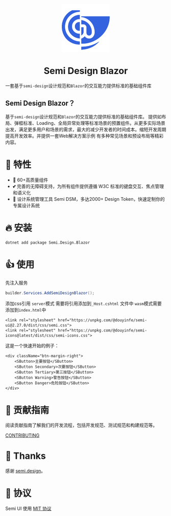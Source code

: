 <p align="center">
  <a href="https://semi-design-blazor.cn" target="_blank">
    <img alt="Semi Design Blazor Logo" width="150" src="img/logo.png">
  </a>
</p>

<h1 align="center">Semi Design Blazor</h1>


一套基于`semi-design`设计规范和`Blazor`的交互能力提供标准的基础组件库


## Semi Design Blazor？

基于`semi-design`设计规范和`Blazor`的交互能力提供标准的基础组件库。 提供如布局、弹框标准、Loading、全局异常处理等标准场景的预置组件。从更多实际场景出发，满足更多用户和场景的需求，最大的减少开发者的时间成本。缩短开发周期提高开发效率。并提供一套Web解决方案示例 有多种常见场景和预设布局等精彩内容。

# 🎉 特性

- 💪 60+高质量组件
- 💕 完善的无障碍支持，为所有组件提供遵循 W3C 标准的键盘交互、焦点管理和语义化
- 🎨 设计系统管理工具 Semi DSM，多达2000+ Design Token，快速定制你的专属设计系统


# 🔥 安装

```sh
dotnet add package Semi.Design.Blazor
```


# 👍 使用

先注入服务

```c#
builder.Services.AddSemiDesignBlazor();
```

添加css引用
`server`模式 需要将引用添加到`_Host.cshtml` 文件中 `wasm`模式需要添加到`index.html`中

```
<link rel="stylesheet" href="https://unpkg.com/@douyinfe/semi-ui@2.27.0/dist/css/semi.css">
<link rel="stylesheet" href="https://unpkg.com/@douyinfe/semi-icons@latest/dist/css/semi-icons.css">
```

这是一个快速开始的例子：

```razor
<div className="btn-margin-right">
    <SButton>主要按钮</SButton>
    <SButton Secondary>次要按钮</SButton>
    <SButton Tertiary>第三按钮</SButton>
    <SButton Warning>警告按钮</SButton>
    <SButton Danger>危险按钮</SButton>
</div>
```
# 👐 贡献指南

阅读贡献指南了解我们的开发流程，包括开发规范、测试规范和构建规范等。

[CONTRIBUTING](CONTRIBUTING.md)

# 💖 Thanks

感谢 [semi.design](https://github.com/DouyinFE/semi-design)。

# 🎈 协议

Semi UI 使用 [MIT 协议](LICENSE)
